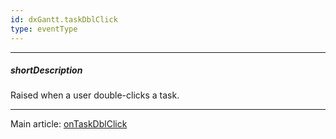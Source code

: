 ```yaml
---
id: dxGantt.taskDblClick
type: eventType
---
```

---
##### shortDescription
Raised when a user double-clicks a task.

---
Main article: [onTaskDblClick](/Documentation/ApiReference/UI_Components/dxGantt/Configuration/#onTaskDblClick)